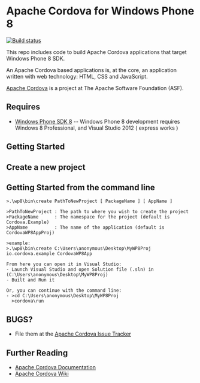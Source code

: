<!--
#
# Licensed to the Apache Software Foundation (ASF) under one
# or more contributor license agreements.  See the NOTICE file
# distributed with this work for additional information
# regarding copyright ownership.  The ASF licenses this file
# to you under the Apache License, Version 2.0 (the
# "License"); you may not use this file except in compliance
# with the License.  You may obtain a copy of the License at
# 
# http://www.apache.org/licenses/LICENSE-2.0
# 
# Unless required by applicable law or agreed to in writing,
# software distributed under the License is distributed on an
# "AS IS" BASIS, WITHOUT WARRANTIES OR CONDITIONS OF ANY
#  KIND, either express or implied.  See the License for the
# specific language governing permissions and limitations
# under the License.
#
-->


Apache Cordova for Windows Phone 8
===
[![Build status](https://ci.appveyor.com/api/projects/status/apoby7i5j5xnmhy2)](https://ci.appveyor.com/project/Humbedooh/cordova-wp8)


This repo includes code to build Apache Cordova applications that target Windows Phone 8 SDK.

An Apache Cordova based applications is, at the core, an application written with web technology: HTML, CSS and JavaScript.

[Apache Cordova][] is a project at The Apache Software Foundation (ASF).

Requires
---

- [Windows Phone SDK 8][]
-- Windows Phone 8 development requires Windows 8 Professional, and Visual Studio 2012 ( express works )


Getting Started 
---


## Create a new project

Getting Started from the command line
---

    >.\wp8\bin\create PathToNewProject [ PackageName ] [ AppName ]

    >PathToNewProject : The path to where you wish to create the project
    >PackageName      : The namespace for the project (default is Cordova.Example)
    >AppName          : The name of the application (default is CordovaWP8AppProj)

    >example:
    >.\wp8\bin\create C:\Users\anonymous\Desktop\MyWP8Proj io.cordova.example CordovaWP8App

    From here you can open it in Visual Studio:
    - Launch Visual Studio and open Solution file (.sln) in (C:\Users\anonymous\Desktop\MyWP8Proj)
    - Built and Run it

    Or, you can continue with the command line:
    - >cd C:\Users\anonymous\Desktop\MyWP8Proj
      >cordova\run


BUGS?
-----

- File them at the [Apache Cordova Issue Tracker][]


Further Reading
---

- [Apache Cordova Documentation][]
- [Apache Cordova Wiki][]

[Windows Phone SDK 8]: http://www.microsoft.com/en-us/download/details.aspx?id=35471 "Download Windows Phone SDK 8"

[Apache Cordova]: http://cordova.io "Apache Cordova"
[Apache Cordova Issue Tracker]: https://issues.apache.org/jira/browse/CB "Apache Cordova Issue Tracker"
[Apache Cordova Documentation]: http://cordova.io/docs "Apache Cordova Documentation"
[Apache Cordova Wiki]: http://wiki.apache.org/cordova "Apache Cordova Wiki"

